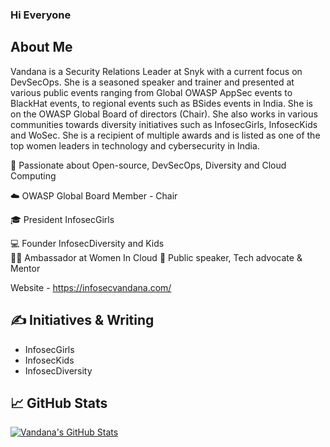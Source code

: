 ### Hi Everyone

## About Me 
Vandana is a Security Relations Leader at Snyk with a current focus on DevSecOps. She is a seasoned speaker and trainer and presented at various public events ranging from Global OWASP AppSec events to BlackHat events, to regional events such as BSides events in India. She is on the OWASP Global Board of directors (Chair). She also works in various communities towards diversity initiatives such as InfosecGirls, InfosecKids and WoSec. She is a recipient of multiple awards and is listed as one of the top women leaders in technology and cybersecurity in India.


💖 Passionate about Open-source, DevSecOps, Diversity and Cloud Computing  

☁️  OWASP Global Board Member - Chair 

🎓 President InfosecGirls

💻 Founder InfosecDiversity and Kids  
👩‍🎤 Ambassador at Women In Cloud
🎤 Public speaker, Tech advocate & Mentor  

Website - https://infosecvandana.com/

## &#x270d; Initiatives & Writing

* InfosecGirls
* InfosecKids
* InfosecDiversity


## &#x1f4c8; GitHub Stats
<a href="https://github.com/vermava/vermava">
  <img align="center" src="https://github-readme-stats.vercel.app/api?username=vermava&show_icons=true&line_height=27&count_private=true&title_color=ffffff&text_color=c9cacc&icon_color=2bbc8a&bg_color=1d1f21" alt="Vandana's GitHub Stats" />
</a>

  
  

